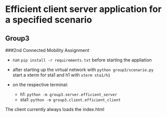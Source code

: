 # Efficient client server application for a specified scenario
## Group3
###2nd Connected Mobility Assignment

- run `pip install -r requirements.txt` before starting the appliation

- after starting up the virtual network with `python group3/scenario.py`
start a xterm for sta1 and h1 with `xterm sta1/h1`

- on the respective terminal:
    - h1: `python -m group3.server.efficient_server`
    - sta1: `python -m group3.client.efficient_client`
    
The client currently always loads the index.html
